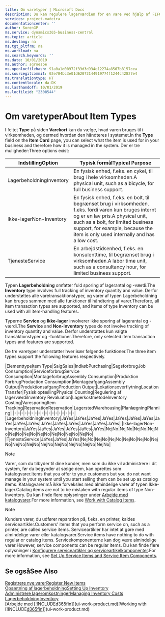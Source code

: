 ```yaml
---
title: Om varetyper | Microsoft Docs
description: Du kan regulere lagerværdien for en vare ved hjælp af FIFO eller gennemsnitlige kostmetoder, f.eks., når varepriser ændres af andre årsager end transaktioner.
services: project-madeira
documentationcenter: ''
author: SorenGP
ms.service: dynamics365-business-central
ms.topic: article
ms.devlang: na
ms.tgt_pltfrm: na
ms.workload: na
ms.search.keywords: ''
ms.date: 10/01/2019
ms.author: sgroespe
ms.openlocfilehash: 91a0a1d00972f33d3d934e12274a8567b8157cea
ms.sourcegitcommit: 02e704bc3e01d62072144919774f1244c42827e4
ms.translationtype: HT
ms.contentlocale: da-DK
ms.lasthandoff: 10/01/2019
ms.locfileid: "2308544"
---
```

# <a name="about-item-types"></a><span data-ttu-id="0b9c9-103">Om varetyper</span><span class="sxs-lookup"><span data-stu-id="0b9c9-103">About Item Types</span></span>
<span data-ttu-id="0b9c9-104">I feltet **Type** på siden **Varekort** kan du vælge, hvad varen bruges til i virksomheden, og dermed hvordan den håndteres i systemet.</span><span class="sxs-lookup"><span data-stu-id="0b9c9-104">In the **Type** field on the **Item Card** page, you can select what the item is used for in your business and therefore how it is managed in the system.</span></span> <span data-ttu-id="0b9c9-105">Der er tre muligheder:</span><span class="sxs-lookup"><span data-stu-id="0b9c9-105">Three options exist:</span></span>

|<span data-ttu-id="0b9c9-106">Indstilling</span><span class="sxs-lookup"><span data-stu-id="0b9c9-106">Option</span></span>|<span data-ttu-id="0b9c9-107">Typisk formål</span><span class="sxs-lookup"><span data-stu-id="0b9c9-107">Typical Purpose</span></span>|
|------|-----------|
|<span data-ttu-id="0b9c9-108">Lagerbeholdning</span><span class="sxs-lookup"><span data-stu-id="0b9c9-108">Inventory</span></span>|<span data-ttu-id="0b9c9-109">En fysisk enhed, f.eks. en cykel, til brug i hele virksomheden.</span><span class="sxs-lookup"><span data-stu-id="0b9c9-109">A physical unit, such as a bicycle, for full business support.</span></span>|
|<span data-ttu-id="0b9c9-110">Ikke-lager</span><span class="sxs-lookup"><span data-stu-id="0b9c9-110">Non-Inventory</span></span>|<span data-ttu-id="0b9c9-111">En fysisk enhed, f.eks. en bolt, til begrænset brug i virksomheden, f.eks. fordi varen kun bruges internt og er en lav pris.</span><span class="sxs-lookup"><span data-stu-id="0b9c9-111">A physical unit, such as a bolt, for limited business support, for example, because the item is only used internally and has a low cost.</span></span>|
|<span data-ttu-id="0b9c9-112">Tjeneste</span><span class="sxs-lookup"><span data-stu-id="0b9c9-112">Service</span></span>|<span data-ttu-id="0b9c9-113">En arbejdstidsenhed, f.eks. en konsulenttime, til begrænset brug i virksomheden.</span><span class="sxs-lookup"><span data-stu-id="0b9c9-113">A labor time unit, such as a consultancy hour, for limited business support.</span></span>|

<span data-ttu-id="0b9c9-114">Typen **Lagerbeholdning** omfatter fuld sporing af lagerantal og -værdi.</span><span class="sxs-lookup"><span data-stu-id="0b9c9-114">The **Inventory** type involves full tracking of inventory quantity and value.</span></span> <span data-ttu-id="0b9c9-115">Derfor understøttes alle varetransaktionstyper, og varer af typen Lagerbeholdning kan bruges sammen med alle funktioner til håndtering af varer.</span><span class="sxs-lookup"><span data-stu-id="0b9c9-115">Therefore, all item transaction types are supported, and items of type Inventory can be used with all item-handling features.</span></span>

<span data-ttu-id="0b9c9-116">Typerne **Service** og **Ikke-lager** involverer ikke sporing af lagerantal og -værdi.</span><span class="sxs-lookup"><span data-stu-id="0b9c9-116">The **Service** and **Non-Inventory** types do not involve tracking of inventory quantity and value.</span></span> <span data-ttu-id="0b9c9-117">Derfor understøttes kun valgte transaktionstyper og -funktioner.</span><span class="sxs-lookup"><span data-stu-id="0b9c9-117">Therefore, only selected item transaction types and features are supported.</span></span>

<span data-ttu-id="0b9c9-118">De tre varetyper understøtter hver især følgende funktioner.</span><span class="sxs-lookup"><span data-stu-id="0b9c9-118">The three item types support the following features respectively.</span></span>

|<span data-ttu-id="0b9c9-119">Elementtype</span><span class="sxs-lookup"><span data-stu-id="0b9c9-119">Item Type</span></span>|<span data-ttu-id="0b9c9-120">Salg</span><span class="sxs-lookup"><span data-stu-id="0b9c9-120">Sales</span></span>|<span data-ttu-id="0b9c9-121">Indkøb</span><span class="sxs-lookup"><span data-stu-id="0b9c9-121">Purchasing</span></span>|<span data-ttu-id="0b9c9-122">Sagsforbrug</span><span class="sxs-lookup"><span data-stu-id="0b9c9-122">Job Consumption</span></span>|<span data-ttu-id="0b9c9-123">Serviceforbrug</span><span class="sxs-lookup"><span data-stu-id="0b9c9-123">Service Consumption</span></span>|<span data-ttu-id="0b9c9-124">Montageforbrug</span><span class="sxs-lookup"><span data-stu-id="0b9c9-124">Assembly Consumption</span></span>|<span data-ttu-id="0b9c9-125">Produktion Forbrug</span><span class="sxs-lookup"><span data-stu-id="0b9c9-125">Production Consumption</span></span>|<span data-ttu-id="0b9c9-126">Montageafgang</span><span class="sxs-lookup"><span data-stu-id="0b9c9-126">Assembly Output</span></span>|<span data-ttu-id="0b9c9-127">Produktionsafgang</span><span class="sxs-lookup"><span data-stu-id="0b9c9-127">Production Output</span></span>|<span data-ttu-id="0b9c9-128">Lokationsoverflytning</span><span class="sxs-lookup"><span data-stu-id="0b9c9-128">Location Transfer</span></span>|<span data-ttu-id="0b9c9-129">Fysisk optælling</span><span class="sxs-lookup"><span data-stu-id="0b9c9-129">Physical Counting</span></span>|<span data-ttu-id="0b9c9-130">Regulering af lagerværdi</span><span class="sxs-lookup"><span data-stu-id="0b9c9-130">Inventory Revaluation</span></span>|<span data-ttu-id="0b9c9-131">Lagerkostmetode</span><span class="sxs-lookup"><span data-stu-id="0b9c9-131">Inventory Costing</span></span>|<span data-ttu-id="0b9c9-132">Varesporing</span><span class="sxs-lookup"><span data-stu-id="0b9c9-132">Item Tracking</span></span>|<span data-ttu-id="0b9c9-133">Reservation</span><span class="sxs-lookup"><span data-stu-id="0b9c9-133">Reservation</span></span>|<span data-ttu-id="0b9c9-134">Lagersted</span><span class="sxs-lookup"><span data-stu-id="0b9c9-134">Warehousing</span></span>|<span data-ttu-id="0b9c9-135">Planlægning</span><span class="sxs-lookup"><span data-stu-id="0b9c9-135">Planning</span></span>|
|-|-|-|-|-|-|-|-|-|-|-|-|-|-|-|-|-|-|
|<span data-ttu-id="0b9c9-136">Lagerbeholdning</span><span class="sxs-lookup"><span data-stu-id="0b9c9-136">Inventory</span></span>|<span data-ttu-id="0b9c9-137">Ja</span><span class="sxs-lookup"><span data-stu-id="0b9c9-137">Yes</span></span>|<span data-ttu-id="0b9c9-138">Ja</span><span class="sxs-lookup"><span data-stu-id="0b9c9-138">Yes</span></span>|<span data-ttu-id="0b9c9-139">Ja</span><span class="sxs-lookup"><span data-stu-id="0b9c9-139">Yes</span></span>|<span data-ttu-id="0b9c9-140">Ja</span><span class="sxs-lookup"><span data-stu-id="0b9c9-140">Yes</span></span>|<span data-ttu-id="0b9c9-141">Ja</span><span class="sxs-lookup"><span data-stu-id="0b9c9-141">Yes</span></span>|<span data-ttu-id="0b9c9-142">Ja</span><span class="sxs-lookup"><span data-stu-id="0b9c9-142">Yes</span></span>|<span data-ttu-id="0b9c9-143">Ja</span><span class="sxs-lookup"><span data-stu-id="0b9c9-143">Yes</span></span>|<span data-ttu-id="0b9c9-144">Ja</span><span class="sxs-lookup"><span data-stu-id="0b9c9-144">Yes</span></span>|<span data-ttu-id="0b9c9-145">Ja</span><span class="sxs-lookup"><span data-stu-id="0b9c9-145">Yes</span></span>|<span data-ttu-id="0b9c9-146">Ja</span><span class="sxs-lookup"><span data-stu-id="0b9c9-146">Yes</span></span>|<span data-ttu-id="0b9c9-147">Ja</span><span class="sxs-lookup"><span data-stu-id="0b9c9-147">Yes</span></span>|<span data-ttu-id="0b9c9-148">Ja</span><span class="sxs-lookup"><span data-stu-id="0b9c9-148">Yes</span></span>|<span data-ttu-id="0b9c9-149">Ja</span><span class="sxs-lookup"><span data-stu-id="0b9c9-149">Yes</span></span>|<span data-ttu-id="0b9c9-150">Ja</span><span class="sxs-lookup"><span data-stu-id="0b9c9-150">Yes</span></span>|<span data-ttu-id="0b9c9-151">Ja</span><span class="sxs-lookup"><span data-stu-id="0b9c9-151">Yes</span></span>|<span data-ttu-id="0b9c9-152">Ja</span><span class="sxs-lookup"><span data-stu-id="0b9c9-152">Yes</span></span>|
|<span data-ttu-id="0b9c9-153">Ikke-lager</span><span class="sxs-lookup"><span data-stu-id="0b9c9-153">Non-Inventory</span></span>|<span data-ttu-id="0b9c9-154">Ja</span><span class="sxs-lookup"><span data-stu-id="0b9c9-154">Yes</span></span>|<span data-ttu-id="0b9c9-155">Ja</span><span class="sxs-lookup"><span data-stu-id="0b9c9-155">Yes</span></span>|<span data-ttu-id="0b9c9-156">Ja</span><span class="sxs-lookup"><span data-stu-id="0b9c9-156">Yes</span></span>|<span data-ttu-id="0b9c9-157">Ja</span><span class="sxs-lookup"><span data-stu-id="0b9c9-157">Yes</span></span>|<span data-ttu-id="0b9c9-158">Ja</span><span class="sxs-lookup"><span data-stu-id="0b9c9-158">Yes</span></span>|<span data-ttu-id="0b9c9-159">Ja</span><span class="sxs-lookup"><span data-stu-id="0b9c9-159">Yes</span></span>|<span data-ttu-id="0b9c9-160">Nej</span><span class="sxs-lookup"><span data-stu-id="0b9c9-160">No</span></span>|<span data-ttu-id="0b9c9-161">Nej</span><span class="sxs-lookup"><span data-stu-id="0b9c9-161">No</span></span>|<span data-ttu-id="0b9c9-162">Nej</span><span class="sxs-lookup"><span data-stu-id="0b9c9-162">No</span></span>|<span data-ttu-id="0b9c9-163">Nej</span><span class="sxs-lookup"><span data-stu-id="0b9c9-163">No</span></span>|<span data-ttu-id="0b9c9-164">Nej</span><span class="sxs-lookup"><span data-stu-id="0b9c9-164">No</span></span>|<span data-ttu-id="0b9c9-165">Nej</span><span class="sxs-lookup"><span data-stu-id="0b9c9-165">No</span></span>|<span data-ttu-id="0b9c9-166">Nej</span><span class="sxs-lookup"><span data-stu-id="0b9c9-166">No</span></span>|<span data-ttu-id="0b9c9-167">Nej</span><span class="sxs-lookup"><span data-stu-id="0b9c9-167">No</span></span>|<span data-ttu-id="0b9c9-168">Nej</span><span class="sxs-lookup"><span data-stu-id="0b9c9-168">No</span></span>|<span data-ttu-id="0b9c9-169">Nej</span><span class="sxs-lookup"><span data-stu-id="0b9c9-169">No</span></span>|
|<span data-ttu-id="0b9c9-170">Tjeneste</span><span class="sxs-lookup"><span data-stu-id="0b9c9-170">Service</span></span>|<span data-ttu-id="0b9c9-171">Ja</span><span class="sxs-lookup"><span data-stu-id="0b9c9-171">Yes</span></span>|<span data-ttu-id="0b9c9-172">Ja</span><span class="sxs-lookup"><span data-stu-id="0b9c9-172">Yes</span></span>|<span data-ttu-id="0b9c9-173">Ja</span><span class="sxs-lookup"><span data-stu-id="0b9c9-173">Yes</span></span>|<span data-ttu-id="0b9c9-174">Nej</span><span class="sxs-lookup"><span data-stu-id="0b9c9-174">No</span></span>|<span data-ttu-id="0b9c9-175">Nej</span><span class="sxs-lookup"><span data-stu-id="0b9c9-175">No</span></span>|<span data-ttu-id="0b9c9-176">Nej</span><span class="sxs-lookup"><span data-stu-id="0b9c9-176">No</span></span>|<span data-ttu-id="0b9c9-177">Nej</span><span class="sxs-lookup"><span data-stu-id="0b9c9-177">No</span></span>|<span data-ttu-id="0b9c9-178">Nej</span><span class="sxs-lookup"><span data-stu-id="0b9c9-178">No</span></span>|<span data-ttu-id="0b9c9-179">Nej</span><span class="sxs-lookup"><span data-stu-id="0b9c9-179">No</span></span>|<span data-ttu-id="0b9c9-180">Nej</span><span class="sxs-lookup"><span data-stu-id="0b9c9-180">No</span></span>|<span data-ttu-id="0b9c9-181">Nej</span><span class="sxs-lookup"><span data-stu-id="0b9c9-181">No</span></span>|<span data-ttu-id="0b9c9-182">Nej</span><span class="sxs-lookup"><span data-stu-id="0b9c9-182">No</span></span>|<span data-ttu-id="0b9c9-183">Nej</span><span class="sxs-lookup"><span data-stu-id="0b9c9-183">No</span></span>|<span data-ttu-id="0b9c9-184">Nej</span><span class="sxs-lookup"><span data-stu-id="0b9c9-184">No</span></span>|<span data-ttu-id="0b9c9-185">Nej</span><span class="sxs-lookup"><span data-stu-id="0b9c9-185">No</span></span>|<span data-ttu-id="0b9c9-186">Nej</span><span class="sxs-lookup"><span data-stu-id="0b9c9-186">No</span></span>|

> [!NOTE]
> <span data-ttu-id="0b9c9-187">Varer, som du tilbyder til dine kunder, men som du ikke vil administrere i dit system, før du begynder at sælge dem, kan oprettes som katalogvarer.</span><span class="sxs-lookup"><span data-stu-id="0b9c9-187">Items that you offer to your customers but you do not want manage in your system until you start selling them can be set up as catalog items.</span></span> <span data-ttu-id="0b9c9-188">Katalogvarer må ikke forveksles med almindelige varer af typen Ikke-lager.</span><span class="sxs-lookup"><span data-stu-id="0b9c9-188">Catalog items are not to be mistaken with regular items of type Non-Inventory.</span></span> <span data-ttu-id="0b9c9-189">Du kan finde flere oplysninger under [Arbejde med katalogvarer](inventory-how-work-nonstock-items.md).</span><span class="sxs-lookup"><span data-stu-id="0b9c9-189">For more information, see [Work with Catalog Items](inventory-how-work-nonstock-items.md).</span></span>

> [!NOTE]
> <span data-ttu-id="0b9c9-190">Kunders varer, du udfører reparation på, f.eks. en printer, kaldes serviceartikler.</span><span class="sxs-lookup"><span data-stu-id="0b9c9-190">Customers' items that you perform service on, such as a printer, are called service items.</span></span> <span data-ttu-id="0b9c9-191">Serviceartikler har intet at gøre med almindelige varer eller katalogvarer.</span><span class="sxs-lookup"><span data-stu-id="0b9c9-191">Service items have nothing to do with regular or catalog items.</span></span> <span data-ttu-id="0b9c9-192">Servicekomponenterne kan dog være almindelige varer.</span><span class="sxs-lookup"><span data-stu-id="0b9c9-192">However, service components can be regular items.</span></span> <span data-ttu-id="0b9c9-193">Du kan finde flere oplysninger i [Konfigurere serviceartikler og serviceartikelkomponenter](service-how-setup-service-items.md).</span><span class="sxs-lookup"><span data-stu-id="0b9c9-193">For more information, see [Set Up Service Items and Service Item Components](service-how-setup-service-items.md).</span></span>

## <a name="see-also"></a><span data-ttu-id="0b9c9-194">Se også</span><span class="sxs-lookup"><span data-stu-id="0b9c9-194">See Also</span></span>
[<span data-ttu-id="0b9c9-195">Registrere nye varer</span><span class="sxs-lookup"><span data-stu-id="0b9c9-195">Register New Items</span></span>](inventory-how-register-new-items.md)  
[<span data-ttu-id="0b9c9-196">Opsætning af lagerbeholdning</span><span class="sxs-lookup"><span data-stu-id="0b9c9-196">Setting Up Inventory</span></span>](inventory-setup-inventory.md)  
[<span data-ttu-id="0b9c9-197">Administrere lageromkostninger</span><span class="sxs-lookup"><span data-stu-id="0b9c9-197">Managing Inventory Costs</span></span>](finance-manage-inventory-costs.md)  
[<span data-ttu-id="0b9c9-198">Lagerbeholdning</span><span class="sxs-lookup"><span data-stu-id="0b9c9-198">Inventory</span></span>](inventory-manage-inventory.md)  
<span data-ttu-id="0b9c9-199">[Arbejde med [!INCLUDE[d365fin](includes/d365fin_md.md)]](ui-work-product.md)</span><span class="sxs-lookup"><span data-stu-id="0b9c9-199">[Working with [!INCLUDE[d365fin](includes/d365fin_md.md)]](ui-work-product.md)</span></span>
